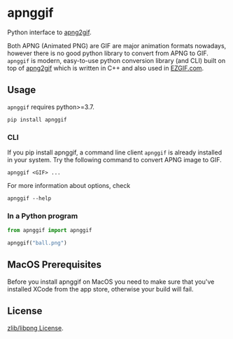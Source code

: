 # apnggif

Python interface to [apng2gif](https://sourceforge.net/projects/apng2gif/).

Both APNG (Animated PNG) are GIF are major animation formats nowadays, however there is no good python library to convert from APNG to GIF. `apnggif` is modern, easy-to-use python conversion library (and CLI) built on top of [apng2gif](https://sourceforge.net/projects/apng2gif/) which is written in C++ and also used in [EZGIF.com](https://ezgif.com/).

## Usage

`apnggif` requires python>=3.7.

```
pip install apnggif
```

### CLI

If you pip install apnggif, a command line client `apnggif` is already installed in your system. Try the following command to convert APNG image to GIF.

```
apnggif <GIF> ...
```

For more information about options, check
```
apnggif --help
```

### In a Python program

```python
from apnggif import apnggif

apnggif("ball.png")
```

## MacOS Prerequisites 

Before you install apnggif on MacOS you need to make sure that you've installed XCode from the app store, otherwise your build will fail.

## License

[zlib/libpng License](https://opensource.org/licenses/Zlib).
